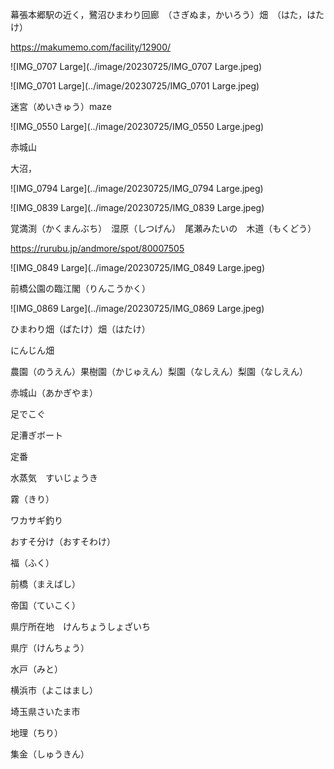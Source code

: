 幕張本郷駅の近く，鷺沼ひまわり回廊　（さぎぬま，かいろう）畑　（はた，はたけ）

https://makumemo.com/facility/12900/

![IMG_0707 Large](../image/20230725/IMG_0707 Large.jpeg)

![IMG_0701 Large](../image/20230725/IMG_0701 Large.jpeg)


迷宮（めいきゅう）maze

![IMG_0550 Large](../image/20230725/IMG_0550 Large.jpeg)

赤城山



大沼，

![IMG_0794 Large](../image/20230725/IMG_0794 Large.jpeg)

![IMG_0839 Large](../image/20230725/IMG_0839 Large.jpeg)

覚満渕（かくまんぶち）　湿原（しつげん）　尾瀬みたいの　木道（もくどう）

https://rurubu.jp/andmore/spot/80007505

![IMG_0849 Large](../image/20230725/IMG_0849 Large.jpeg)

前橋公園の臨江閣（りんこうかく）

![IMG_0869 Large](../image/20230725/IMG_0869 Large.jpeg)





ひまわり畑（ばたけ）畑（はたけ）

にんじん畑

農園（のうえん）果樹園（かじゅえん）梨園（なしえん）梨園（なしえん）

赤城山（あかぎやま）

足でこぐ

足漕ぎボート

定番

水蒸気　すいじょうき

霧（きり）

ワカサギ釣り

おすそ分け（おすそわけ）

福（ふく）

前橋（まえばし）

帝国（ていこく）

県庁所在地　けんちょうしょざいち

県庁（けんちょう）

水戸（みと）

横浜市（よこはまし）

埼玉県さいたま市

地理（ちり）

集金（しゅうきん）